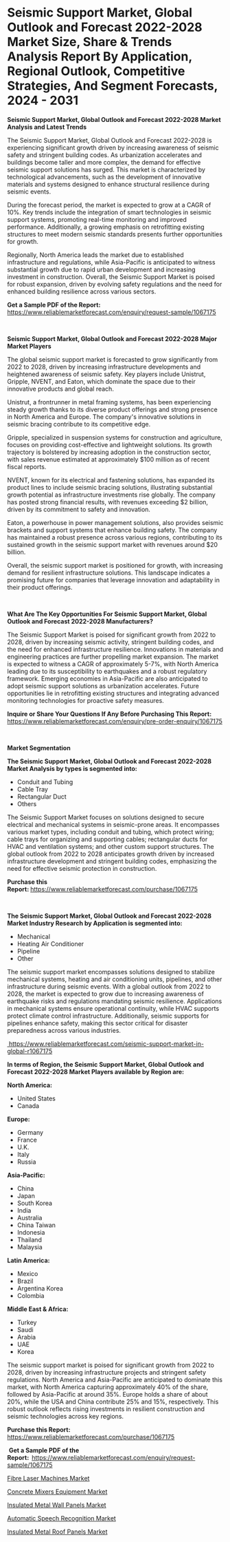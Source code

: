 <p><h1>Seismic Support Market, Global Outlook and Forecast 2022-2028 Market Size, Share & Trends Analysis Report By Application, Regional Outlook, Competitive Strategies, And Segment Forecasts, 2024 - 2031</h1></p><p><strong>Seismic Support Market, Global Outlook and Forecast 2022-2028 Market Analysis and Latest Trends</strong></p>
<p><p>The Seismic Support Market, Global Outlook and Forecast 2022-2028 is experiencing significant growth driven by increasing awareness of seismic safety and stringent building codes. As urbanization accelerates and buildings become taller and more complex, the demand for effective seismic support solutions has surged. This market is characterized by technological advancements, such as the development of innovative materials and systems designed to enhance structural resilience during seismic events.</p><p>During the forecast period, the market is expected to grow at a CAGR of 10%. Key trends include the integration of smart technologies in seismic support systems, promoting real-time monitoring and improved performance. Additionally, a growing emphasis on retrofitting existing structures to meet modern seismic standards presents further opportunities for growth.</p><p>Regionally, North America leads the market due to established infrastructure and regulations, while Asia-Pacific is anticipated to witness substantial growth due to rapid urban development and increasing investment in construction. Overall, the Seismic Support Market is poised for robust expansion, driven by evolving safety regulations and the need for enhanced building resilience across various sectors.</p></p>
<p><strong>Get a Sample PDF of the Report:&nbsp;</strong> <a href="https://www.reliablemarketforecast.com/enquiry/request-sample/1067175">https://www.reliablemarketforecast.com/enquiry/request-sample/1067175</a></p>
<p>&nbsp;</p>
<p><strong>Seismic Support Market, Global Outlook and Forecast 2022-2028 Major Market Players</strong></p>
<p><p>The global seismic support market is forecasted to grow significantly from 2022 to 2028, driven by increasing infrastructure developments and heightened awareness of seismic safety. Key players include Unistrut, Gripple, NVENT, and Eaton, which dominate the space due to their innovative products and global reach.</p><p>Unistrut, a frontrunner in metal framing systems, has been experiencing steady growth thanks to its diverse product offerings and strong presence in North America and Europe. The company's innovative solutions in seismic bracing contribute to its competitive edge.</p><p>Gripple, specialized in suspension systems for construction and agriculture, focuses on providing cost-effective and lightweight solutions. Its growth trajectory is bolstered by increasing adoption in the construction sector, with sales revenue estimated at approximately $100 million as of recent fiscal reports.</p><p>NVENT, known for its electrical and fastening solutions, has expanded its product lines to include seismic bracing solutions, illustrating substantial growth potential as infrastructure investments rise globally. The company has posted strong financial results, with revenues exceeding $2 billion, driven by its commitment to safety and innovation.</p><p>Eaton, a powerhouse in power management solutions, also provides seismic brackets and support systems that enhance building safety. The company has maintained a robust presence across various regions, contributing to its sustained growth in the seismic support market with revenues around $20 billion.</p><p>Overall, the seismic support market is positioned for growth, with increasing demand for resilient infrastructure solutions. This landscape indicates a promising future for companies that leverage innovation and adaptability in their product offerings.</p></p>
<p>&nbsp;</p>
<p><strong>What Are The Key Opportunities For Seismic Support Market, Global Outlook and Forecast 2022-2028 Manufacturers?</strong></p>
<p><p>The Seismic Support Market is poised for significant growth from 2022 to 2028, driven by increasing seismic activity, stringent building codes, and the need for enhanced infrastructure resilience. Innovations in materials and engineering practices are further propelling market expansion. The market is expected to witness a CAGR of approximately 5-7%, with North America leading due to its susceptibility to earthquakes and a robust regulatory framework. Emerging economies in Asia-Pacific are also anticipated to adopt seismic support solutions as urbanization accelerates. Future opportunities lie in retrofitting existing structures and integrating advanced monitoring technologies for proactive safety measures.</p></p>
<p><strong>Inquire or Share Your Questions If Any Before Purchasing This Report:</strong> <a href="https://www.reliablemarketforecast.com/enquiry/pre-order-enquiry/1067175">https://www.reliablemarketforecast.com/enquiry/pre-order-enquiry/1067175</a></p>
<p>&nbsp;</p>
<p><strong>Market Segmentation</strong></p>
<p><strong>The Seismic Support Market, Global Outlook and Forecast 2022-2028 Market Analysis by types is segmented into:</strong></p>
<p><ul><li>Conduit and Tubing</li><li>Cable Tray</li><li>Rectangular Duct</li><li>Others</li></ul></p>
<p><p>The Seismic Support Market focuses on solutions designed to secure electrical and mechanical systems in seismic-prone areas. It encompasses various market types, including conduit and tubing, which protect wiring; cable trays for organizing and supporting cables; rectangular ducts for HVAC and ventilation systems; and other custom support structures. The global outlook from 2022 to 2028 anticipates growth driven by increased infrastructure development and stringent building codes, emphasizing the need for effective seismic protection in construction.</p></p>
<p><strong>Purchase this Report:&nbsp;</strong><a href="https://www.reliablemarketforecast.com/purchase/1067175">https://www.reliablemarketforecast.com/purchase/1067175</a></p>
<p>&nbsp;</p>
<p><strong>The Seismic Support Market, Global Outlook and Forecast 2022-2028 Market Industry Research by Application is segmented into:</strong></p>
<p><ul><li>Mechanical</li><li>Heating Air Conditioner</li><li>Pipeline</li><li>Other</li></ul></p>
<p><p>The seismic support market encompasses solutions designed to stabilize mechanical systems, heating and air conditioning units, pipelines, and other infrastructure during seismic events. With a global outlook from 2022 to 2028, the market is expected to grow due to increasing awareness of earthquake risks and regulations mandating seismic resilience. Applications in mechanical systems ensure operational continuity, while HVAC supports protect climate control infrastructure. Additionally, seismic supports for pipelines enhance safety, making this sector critical for disaster preparedness across various industries.</p></p>
<p><a href="https://www.reliablemarketforecast.com/seismic-support-market-in-global-r1067175">&nbsp;https://www.reliablemarketforecast.com/seismic-support-market-in-global-r1067175</a></p>
<p><strong>In terms of Region, the Seismic Support Market, Global Outlook and Forecast 2022-2028 Market Players available by Region are:</strong></p>
<p>
    <p> <strong> North America: </strong>
        <ul>
            <li>United States</li>
            <li>Canada</li>
        </ul>
        </p> 
    <p> <strong> Europe: </strong>
        <ul>
            <li>Germany</li>
            <li>France</li>
            <li>U.K.</li>
            <li>Italy</li>
            <li>Russia</li>
        </ul>
        </p> 
    <p> <strong> Asia-Pacific: </strong>
        <ul>
            <li>China</li>
            <li>Japan</li>
            <li>South Korea</li>
            <li>India</li>
            <li>Australia</li>
            <li>China Taiwan</li>
            <li>Indonesia</li>
            <li>Thailand</li>
            <li>Malaysia</li>
        </ul>
        </p> 
    <p> <strong> Latin America: </strong>
        <ul>
            <li>Mexico</li>
            <li>Brazil</li>
            <li>Argentina Korea</li>
            <li>Colombia</li>
        </ul>
        </p> 
    <p> <strong> Middle East & Africa: </strong>
        <ul>
            <li>Turkey</li>
            <li>Saudi</li>
            <li>Arabia</li>
            <li>UAE</li>
            <li>Korea</li>
        </ul>
    </p>
    </p>
<p><p>The seismic support market is poised for significant growth from 2022 to 2028, driven by increasing infrastructure projects and stringent safety regulations. North America and Asia-Pacific are anticipated to dominate this market, with North America capturing approximately 40% of the share, followed by Asia-Pacific at around 35%. Europe holds a share of about 20%, while the USA and China contribute 25% and 15%, respectively. This robust outlook reflects rising investments in resilient construction and seismic technologies across key regions.</p></p>
<p><strong>Purchase this Report: </strong><a href="https://www.reliablemarketforecast.com/purchase/1067175">https://www.reliablemarketforecast.com/purchase/1067175</a></p>
<p>&nbsp;<strong>Get a Sample PDF of the Report:&nbsp;&nbsp;</strong><a href="https://www.reliablemarketforecast.com/enquiry/request-sample/1067175">https://www.reliablemarketforecast.com/enquiry/request-sample/1067175</a></p>
<p><strong></strong></p>
<p><p><a href="https://medium.com/@kellygordon08/this-report-aims-to-deliver-an-in-depth-analysis-of-the-global-fibre-laser-machines-market-750e43d77ae8">Fibre Laser Machines Market</a></p><p><a href="https://www.linkedin.com/pulse/global-concrete-mixers-equipment-industry-types-applications-0g6sf?trackingId=I0RgQdmrT%2FW9uyIAEGvFtQ%3D%3D">Concrete Mixers Equipment Market</a></p><p><a href="https://issuu.com/reportprime-2/docs/insulated-metal-wall-panels-market-_6e5c425d7fa255">Insulated Metal Wall Panels Market</a></p><p><a href="https://www.linkedin.com/pulse/global-perspectives-automatic-speech-recognition-market-3p1oc?trackingId=KFrpu5A7Q9CVEdwmU2DimA%3D%3D">Automatic Speech Recognition Market</a></p><p><a href="https://issuu.com/reportprime-2/docs/insulated-metal-roof-panels-market-_abbd2914be77c2">Insulated Metal Roof Panels Market</a></p></p>